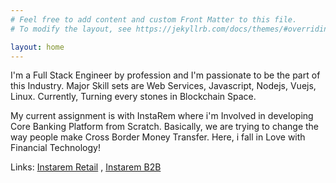 ```yaml
---
# Feel free to add content and custom Front Matter to this file.
# To modify the layout, see https://jekyllrb.com/docs/themes/#overriding-theme-defaults

layout: home
---
```


I'm a Full Stack Engineer by profession and I'm passionate to be the part of this Industry. Major Skill sets are Web Services, Javascript, Nodejs, Vuejs, Linux. Currently, Turning every stones in Blockchain Space.

My current assignment is with InstaRem where i'm Involved in developing Core Banking Platform from Scratch. Basically, we are trying to change the way people make Cross Border Money Transfer. Here, i fall in Love with Financial Technology!

Links: [Instarem Retail](https://www.instarem.com/) , [Instarem B2B](https://masspay.instarem.com/)